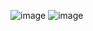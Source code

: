 ![image](https://github.com/cyberlizka/-/assets/164761247/c2978ad6-4723-4ac2-9f6e-4bca81623537)
![image](https://github.com/cyberlizka/-/assets/164761247/cc253484-d1cf-48db-b170-d75d1bc0ecff)
